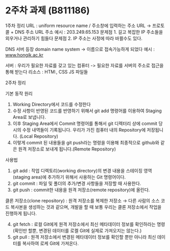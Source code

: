 # 2주차 과제 (B811186)

1주차 정리
URL : uniform resource name / 주소창에 입력하는 주소
URL -> 프로토콜 + DNS 주소
URL 주소 예시 : 203.249.65.153
문제점 1. 길고 복잡한 IP 주소들을 외우거나 관리하기 힘들다
문제점 2. IP 주소는 사정에 따라 바뀔수도 있다.

DNS 서버 등장 domain name system
-> 이름으로 접속가능하게 되었다
예시 : www.hongik.ac.kr

서버 : 우리가 필요한 자료를 갖고 있는 컴퓨터
-> 필요한 자료를 서버의 주소로 접근을 통해 받는다
리소스 : HTM:, CSS JS 파일들

2주차 정리

기본 동작 원리
1. Working Directory에서 코드를 수정한다
2. 수정 사항이 반영된 코드를 반영하기 위해서 git add 명령어를 이용하여 Staging Area로 보냅니다.
3. 이후 Staging Area에서 Commit 명령어를 통해서 git 디렉터리 상에 commit 당시의 수정 내역들이 기록됩니다. 우리가 가진 컴퓨터 내의 Repository에 저장됩니다. (Local Repository)
4. 이렇게 commit 된 내용들을 git push라는 명령을 이용해 최종적으로 github와 같은 원격 저장소로 보내게 됩니다.(Remote Repository)

사용법
1. git add : 작업 디렉토리(working directory)의 변경 내용을 스테이징 영역(staging area)에 추가하기 위해서 사용하는 Git 명령어이다.
2. git commit : 파일 및 폴더의 추가/변경 사항들을 저장할 때 사용한다.
3. git push : commit한 내용을 원격 저장소(remote repository)에 올린다.

클론 저장소(clone repository) : 원격 저장소를 복제한 저장소
→ 다른 사람의 소스 코드 복사본을 생성하는 것과 같으며, 개발을 할 때 보통 우리는 클론 저장소에서 작업을 진행하게 됩니다.

4. git fetch : 로컬 Git에게 원격 저장소에서 최신 메타데이터 정보를 확인하라는 명령 (확인만 할뿐, 변경된 데이터를 로켈 Git에 실제로 가져오지는 않는다.)
5. git pull : 원격 저장소에서 변경된 메타데이터 정보를 확인할 뿐만 아니라 최신 데이터를 복사하여 로케 Git에 가져온다.
